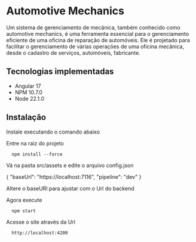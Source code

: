 
# Automotive Mechanics

Um sistema de gerenciamento de mecânica, também conhecido como automotive mechanics, é uma ferramenta essencial para o gerenciamento eficiente de uma oficina de reparação de automóveis. Ele é projetado para facilitar o gerenciamento de várias operações de uma oficina mecânica, desde o cadastro de serviços, automóveis, fabricante.


## Tecnologias implementadas

- Angular 17
- NPM 10.7.0
- Node 22.1.0

## Instalação

Instale executando o comando abaixo

Entre na raiz do projeto

```
  npm install --force
```

Vá na pasta src/assets e edite o arquivo config.json

{
    "baseUrl": "https://localhost:7116",
    "pipeline": "dev"
}

Altere o baseURl para ajustar com o Url do backend

Agora execute
```
  npm start
```

Acesse o site através da Url

```
  http://localhost:4200
```



    